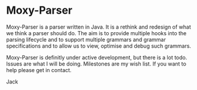 Moxy-Parser
===========

Moxy-Parser is a parser written in Java. It is a rethink and redesign of what we think a parser should do. The aim is to provide multiple hooks into the parsing lifecycle and to support multiple grammars and grammar specifications and to allow us to view, optimise and debug such grammars. 

Moxy-Parser is definitly under active development, but there is a lot todo.
Issues are what I will be doing.
Milestones are my wish list.
If you want to help please get in contact.

Jack

